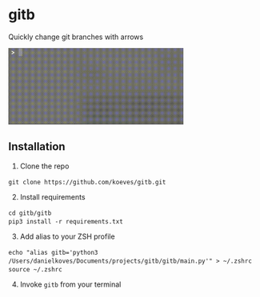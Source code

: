 # gitb
Quickly change git branches with arrows

<img src="gitb/demo.gif" width="350" />

## Installation
1. Clone the repo

`git clone https://github.com/koeves/gitb.git`

2. Install requirements

`cd gitb/gitb`   
`pip3 install -r requirements.txt`

3. Add alias to your ZSH profile

`echo "alias gitb='python3 /Users/danielkoves/Documents/projects/gitb/gitb/main.py'" > ~/.zshrc`   
`source ~/.zshrc`

4. Invoke `gitb` from your terminal
